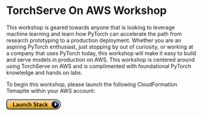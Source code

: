# TorchServe On AWS Workshop
This workshop is geared towards anyone that is looking to leverage machine learning and learn how PyTorch can accelerate the path from research prototyping to a production deployment. Whether you are an aspiring PyTorch enthusiast, just stopping by out of curiosity, or working at a company that uses PyTorch today, this workshop will make it easy to build and serve models in production on AWS. This workshop is centered around using TorchServe on AWS and is complimented with foundational PyTorch knowledge and hands on labs.

To begin this workshop, please launch the following CloudFormation Temaplte within your AWS account: 

<a href="https://torchserve-workshop.s3.amazonaws.com/torchserve-workshop-template.yaml"> <img src="media/cloudformation-launch-stack.png" align="center"/> </a>
